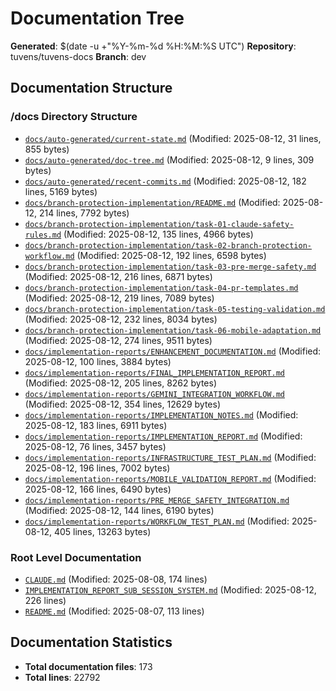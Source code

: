# Documentation Tree
**Generated**: $(date -u +"%Y-%m-%d %H:%M:%S UTC")
**Repository**: tuvens/tuvens-docs
**Branch**: dev

## Documentation Structure

### /docs Directory Structure
- [`docs/auto-generated/current-state.md`](./docs/auto-generated/current-state.md) (Modified: 2025-08-12, 31 lines, 855 bytes)
- [`docs/auto-generated/doc-tree.md`](./docs/auto-generated/doc-tree.md) (Modified: 2025-08-12, 9 lines, 309 bytes)
- [`docs/auto-generated/recent-commits.md`](./docs/auto-generated/recent-commits.md) (Modified: 2025-08-12, 182 lines, 5169 bytes)
- [`docs/branch-protection-implementation/README.md`](./docs/branch-protection-implementation/README.md) (Modified: 2025-08-12, 214 lines, 7792 bytes)
- [`docs/branch-protection-implementation/task-01-claude-safety-rules.md`](./docs/branch-protection-implementation/task-01-claude-safety-rules.md) (Modified: 2025-08-12, 135 lines, 4966 bytes)
- [`docs/branch-protection-implementation/task-02-branch-protection-workflow.md`](./docs/branch-protection-implementation/task-02-branch-protection-workflow.md) (Modified: 2025-08-12, 192 lines, 6598 bytes)
- [`docs/branch-protection-implementation/task-03-pre-merge-safety.md`](./docs/branch-protection-implementation/task-03-pre-merge-safety.md) (Modified: 2025-08-12, 216 lines, 6871 bytes)
- [`docs/branch-protection-implementation/task-04-pr-templates.md`](./docs/branch-protection-implementation/task-04-pr-templates.md) (Modified: 2025-08-12, 219 lines, 7089 bytes)
- [`docs/branch-protection-implementation/task-05-testing-validation.md`](./docs/branch-protection-implementation/task-05-testing-validation.md) (Modified: 2025-08-12, 232 lines, 8034 bytes)
- [`docs/branch-protection-implementation/task-06-mobile-adaptation.md`](./docs/branch-protection-implementation/task-06-mobile-adaptation.md) (Modified: 2025-08-12, 274 lines, 9511 bytes)
- [`docs/implementation-reports/ENHANCEMENT_DOCUMENTATION.md`](./docs/implementation-reports/ENHANCEMENT_DOCUMENTATION.md) (Modified: 2025-08-12, 100 lines, 3884 bytes)
- [`docs/implementation-reports/FINAL_IMPLEMENTATION_REPORT.md`](./docs/implementation-reports/FINAL_IMPLEMENTATION_REPORT.md) (Modified: 2025-08-12, 205 lines, 8262 bytes)
- [`docs/implementation-reports/GEMINI_INTEGRATION_WORKFLOW.md`](./docs/implementation-reports/GEMINI_INTEGRATION_WORKFLOW.md) (Modified: 2025-08-12, 354 lines, 12629 bytes)
- [`docs/implementation-reports/IMPLEMENTATION_NOTES.md`](./docs/implementation-reports/IMPLEMENTATION_NOTES.md) (Modified: 2025-08-12, 183 lines, 6911 bytes)
- [`docs/implementation-reports/IMPLEMENTATION_REPORT.md`](./docs/implementation-reports/IMPLEMENTATION_REPORT.md) (Modified: 2025-08-12, 76 lines, 3457 bytes)
- [`docs/implementation-reports/INFRASTRUCTURE_TEST_PLAN.md`](./docs/implementation-reports/INFRASTRUCTURE_TEST_PLAN.md) (Modified: 2025-08-12, 196 lines, 7002 bytes)
- [`docs/implementation-reports/MOBILE_VALIDATION_REPORT.md`](./docs/implementation-reports/MOBILE_VALIDATION_REPORT.md) (Modified: 2025-08-12, 166 lines, 6490 bytes)
- [`docs/implementation-reports/PRE_MERGE_SAFETY_INTEGRATION.md`](./docs/implementation-reports/PRE_MERGE_SAFETY_INTEGRATION.md) (Modified: 2025-08-12, 144 lines, 6190 bytes)
- [`docs/implementation-reports/WORKFLOW_TEST_PLAN.md`](./docs/implementation-reports/WORKFLOW_TEST_PLAN.md) (Modified: 2025-08-12, 405 lines, 13263 bytes)

### Root Level Documentation
- [`CLAUDE.md`](./CLAUDE.md) (Modified: 2025-08-08, 174 lines)
- [`IMPLEMENTATION_REPORT_SUB_SESSION_SYSTEM.md`](./IMPLEMENTATION_REPORT_SUB_SESSION_SYSTEM.md) (Modified: 2025-08-12, 226 lines)
- [`README.md`](./README.md) (Modified: 2025-08-07, 113 lines)

## Documentation Statistics
- **Total documentation files**: 173
- **Total lines**: 22792
